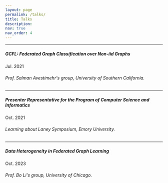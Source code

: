 ```yaml
---
layout: page
permalink: /talks/
title: Talks
description: 
nav: true
nav_order: 4
---
```


---

##### __GCFL: Federated Graph Classification over Non-iid Graphs__

Jul. 2021

###### Prof. Salman Avestimehr's group, University of Southern California.


---

##### __Presenter Representative for the Program of Computer Science and Informatics__

Oct. 2021

###### Learning about Laney Symposium, Emory University.


---

##### __Data Heterogeneity in Federated Graph Learning__

Oct. 2023

###### Prof. Bo Li's group, University of Chicago.
